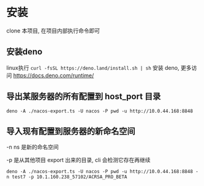 # 安装

clone 本项目, 在项目内部执行命令即可

## 安装deno

linux执行 `curl -fsSL https://deno.land/install.sh | sh` 安装 deno, 更多访问 https://docs.deno.com/runtime/


## 导出某服务器的所有配置到 host_port 目录

```
deno -A ./nacos-export.ts -U nacos -P pwd -u http://10.0.44.168:8848
```


## 导入现有配置到服务器的新命名空间

-n ns 是新的命名空间

-p 是从其他项目 export 出来的目录, cli 会检测它存在再继续

```
deno -A ./nacos-export.ts -U nacos -P pwd -u http://10.0.44.168:8848 -n test7 -p 10.1.160.238_57102/ACRSA_PRO_BETA
```
